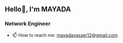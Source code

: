 ## Hello👋, I'm MAYADA

### Network Engineer
- 📫 How to reach me: mayadayasser12@gmail.com
<!--
**mayadayasserr/mayadayasserr** is a ✨ _special_ ✨ repository because its `README.md` (this file) appears on your GitHub profile.

Here are some ideas to get you started:





-->
